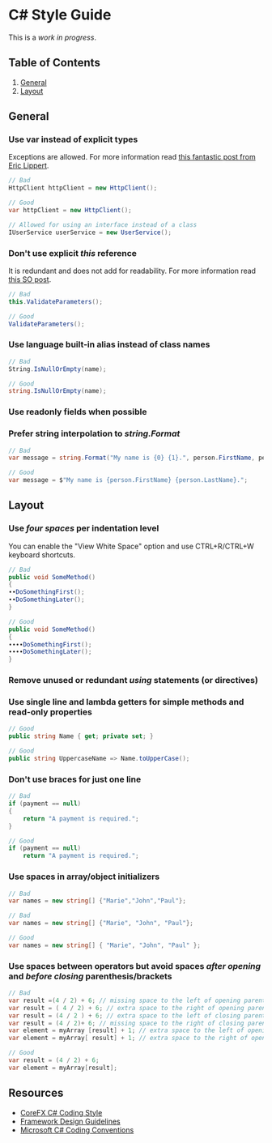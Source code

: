 # C# Style Guide

This is a _work in progress_.

## Table of Contents

1. [General](#general)
1. [Layout](#layout)

## General

### Use var instead of explicit types

Exceptions are allowed. For more information read [this fantastic post from Eric Lippert](https://blogs.msdn.microsoft.com/ericlippert/2011/04/20/uses-and-misuses-of-implicit-typing/).

```csharp
// Bad
HttpClient httpClient = new HttpClient();

// Good
var httpClient = new HttpClient();

// Allowed for using an interface instead of a class
IUserService userService = new UserService();
```

### Don't use explicit *this* reference

It is redundant and does not add for readability. For more information read [this SO post](http://stackoverflow.com/questions/5885249/to-use-or-not-to-use-the-this-qualifier-in-c-sharp).

```csharp
// Bad
this.ValidateParameters();

// Good
ValidateParameters();
```

### Use language built-in alias instead of class names

```csharp
// Bad
String.IsNullOrEmpty(name);

// Good
string.IsNullOrEmpty(name);
```

### Use readonly fields when possible

### Prefer string interpolation to *string.Format*

```csharp
// Bad
var message = string.Format("My name is {0} {1}.", person.FirstName, person.LastName);

// Good
var message = $"My name is {person.FirstName} {person.LastName}.";
```

## Layout

### Use *four spaces* per indentation level

You can enable the "View White Space" option and use CTRL+R/CTRL+W keyboard shortcuts.

```csharp
// Bad
public void SomeMethod()
{
∙∙DoSomethingFirst();
∙∙DoSomethingLater();
}

// Good
public void SomeMethod()
{
∙∙∙∙DoSomethingFirst();
∙∙∙∙DoSomethingLater();
}
```

### Remove unused or redundant *using* statements (or directives)

### Use single line and lambda getters for simple methods and read-only properties

```csharp
// Good
public string Name { get; private set; }

// Good
public string UppercaseName => Name.toUpperCase(); 
```

### Don't use braces for just one line

```csharp
// Bad
if (payment == null)
{
    return "A payment is required.";
}

// Good
if (payment == null)
    return "A payment is required.";
```

### Use spaces in array/object initializers

```csharp
// Bad
var names = new string[] {"Marie","John","Paul"};

// Bad
var names = new string[] {"Marie", "John", "Paul"};

// Good
var names = new string[] { "Marie", "John", "Paul" };
```

### Use spaces between operators but avoid spaces *after opening* and *before closing* parenthesis/brackets

```csharp
// Bad
var result =(4 / 2) + 6; // missing space to the left of opening parenthesis
var result = ( 4 / 2) + 6; // extra space to the right of opening parenthesis
var result = (4 / 2 ) + 6; // extra space to the left of closing parenthesis
var result = (4 / 2)+ 6; // missing space to the right of closing parenthesis
var element = myArray [result] + 1; // extra space to the left of opening bracket
var element = myArray[ result] + 1; // extra space to the right of opening bracket

// Good
var result = (4 / 2) + 6;
var element = myArray[result];
```

## Resources

- [CoreFX C# Coding Style](https://github.com/dotnet/corefx/blob/master/Documentation/coding-guidelines/coding-style.md)
- [Framework Design Guidelines](https://msdn.microsoft.com/en-us/library/ms229042(v=vs.110).aspx)
- [Microsoft C# Coding Conventions](https://msdn.microsoft.com/library/ff926074.aspx)
